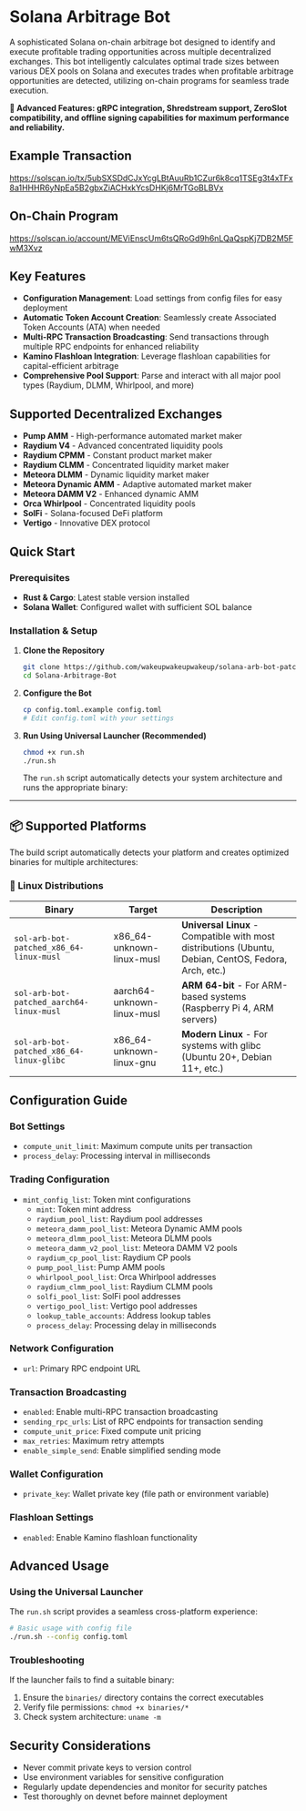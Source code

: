 # Solana Arbitrage Bot

A sophisticated Solana on-chain arbitrage bot designed to identify and execute profitable trading opportunities across multiple decentralized exchanges. This bot intelligently calculates optimal trade sizes between various DEX pools on Solana and executes trades when profitable arbitrage opportunities are detected, utilizing on-chain programs for seamless trade execution.

**🚀 Advanced Features: gRPC integration, Shredstream support, ZeroSlot compatibility, and offline signing capabilities for maximum performance and reliability.**

## Example Transaction

https://solscan.io/tx/5ubSXSDdCJxYcgLBtAuuRb1CZur6k8cq1TSEg3t4xTFx8a1HHHR6yNpEa5B2gbxZiACHxkYcsDHKj6MrTGoBLBVx

## On-Chain Program

https://solscan.io/account/MEViEnscUm6tsQRoGd9h6nLQaQspKj7DB2M5FwM3Xvz

## Key Features

- **Configuration Management**: Load settings from config files for easy deployment
- **Automatic Token Account Creation**: Seamlessly create Associated Token Accounts (ATA) when needed
- **Multi-RPC Transaction Broadcasting**: Send transactions through multiple RPC endpoints for enhanced reliability
- **Kamino Flashloan Integration**: Leverage flashloan capabilities for capital-efficient arbitrage
- **Comprehensive Pool Support**: Parse and interact with all major pool types (Raydium, DLMM, Whirlpool, and more)

## Supported Decentralized Exchanges

- **Pump AMM** - High-performance automated market maker
- **Raydium V4** - Advanced concentrated liquidity pools
- **Raydium CPMM** - Constant product market maker
- **Raydium CLMM** - Concentrated liquidity market maker
- **Meteora DLMM** - Dynamic liquidity market maker
- **Meteora Dynamic AMM** - Adaptive automated market maker
- **Meteora DAMM V2** - Enhanced dynamic AMM
- **Orca Whirlpool** - Concentrated liquidity pools
- **SolFi** - Solana-focused DeFi platform
- **Vertigo** - Innovative DEX protocol

## Quick Start

### Prerequisites

- **Rust & Cargo**: Latest stable version installed
- **Solana Wallet**: Configured wallet with sufficient SOL balance

### Installation & Setup

1. **Clone the Repository**

   ```bash
   git clone https://github.com/wakeupwakeupwakeup/solana-arb-bot-patched
   cd Solana-Arbitrage-Bot
   ```

2. **Configure the Bot**

   ```bash
   cp config.toml.example config.toml
   # Edit config.toml with your settings
   ```

3. **Run Using Universal Launcher (Recommended)**

   ```bash
   chmod +x run.sh
   ./run.sh
   ```

   The `run.sh` script automatically detects your system architecture and runs the appropriate binary:

---

## 📦 Supported Platforms

The build script automatically detects your platform and creates optimized binaries for multiple architectures:

### 🐧 Linux Distributions

| Binary                                   | Target                     | Description                                                                                           |
| ---------------------------------------- | -------------------------- | ----------------------------------------------------------------------------------------------------- |
| `sol-arb-bot-patched_x86_64-linux-musl`  | x86_64-unknown-linux-musl  | **Universal Linux** - Compatible with most distributions (Ubuntu, Debian, CentOS, Fedora, Arch, etc.) |
| `sol-arb-bot-patched_aarch64-linux-musl` | aarch64-unknown-linux-musl | **ARM 64-bit** - For ARM-based systems (Raspberry Pi 4, ARM servers)                                  |
| `sol-arb-bot-patched_x86_64-linux-glibc` | x86_64-unknown-linux-gnu   | **Modern Linux** - For systems with glibc (Ubuntu 20+, Debian 11+, etc.)                              |

## Configuration Guide

### Bot Settings

- `compute_unit_limit`: Maximum compute units per transaction
- `process_delay`: Processing interval in milliseconds

### Trading Configuration

- `mint_config_list`: Token mint configurations
  - `mint`: Token mint address
  - `raydium_pool_list`: Raydium pool addresses
  - `meteora_damm_pool_list`: Meteora Dynamic AMM pools
  - `meteora_dlmm_pool_list`: Meteora DLMM pools
  - `meteora_damm_v2_pool_list`: Meteora DAMM V2 pools
  - `raydium_cp_pool_list`: Raydium CP pools
  - `pump_pool_list`: Pump AMM pools
  - `whirlpool_pool_list`: Orca Whirlpool addresses
  - `raydium_clmm_pool_list`: Raydium CLMM pools
  - `solfi_pool_list`: SolFi pool addresses
  - `vertigo_pool_list`: Vertigo pool addresses
  - `lookup_table_accounts`: Address lookup tables
  - `process_delay`: Processing delay in milliseconds

### Network Configuration

- `url`: Primary RPC endpoint URL

### Transaction Broadcasting

- `enabled`: Enable multi-RPC transaction broadcasting
- `sending_rpc_urls`: List of RPC endpoints for transaction sending
- `compute_unit_price`: Fixed compute unit pricing
- `max_retries`: Maximum retry attempts
- `enable_simple_send`: Enable simplified sending mode

### Wallet Configuration

- `private_key`: Wallet private key (file path or environment variable)

### Flashloan Settings

- `enabled`: Enable Kamino flashloan functionality

## Advanced Usage

### Using the Universal Launcher

The `run.sh` script provides a seamless cross-platform experience:

```bash
# Basic usage with config file
./run.sh --config config.toml
```

### Troubleshooting

If the launcher fails to find a suitable binary:

1. Ensure the `binaries/` directory contains the correct executables
2. Verify file permissions: `chmod +x binaries/*`
3. Check system architecture: `uname -m`

## Security Considerations

- Never commit private keys to version control
- Use environment variables for sensitive configuration
- Regularly update dependencies and monitor for security patches
- Test thoroughly on devnet before mainnet deployment
